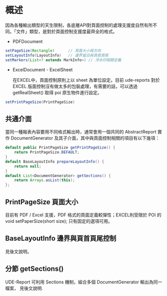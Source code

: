 # 概述

因為各種輸出類型的天生限制，各底層API對頁面控制的處理支援度自然有所不同。「文件」類型，是對於頁面控制支援度最齊全的格式。

* PDFDocument

``` java
setPageSize(Rectangle)      // 頁面大小與方向
setLayoutInfo(LayoutInfo)   // 邊界留白與頁首頁尾
setMarkers(List<? extends MarkInfo>) // 浮水印相關定義
```

* ExcelDocument - ExcelSheet

  在EXCEL中，頁面控制原則上以 sheet 為單位設定。目前 ude-reports 對於 EXCEL 版面控制沒有做太多的包裝處理，有需要的話，可以透過 getRealSheet() 取得 poi 原生物件進行設定。

``` JAVA
setPrintPageSize(PrintPageSize)
```

## 共通介面

當同一種報表內容要用不同格式輸出時，通常會用一個共同的 AbstractReport 實作 DocumentGenerator 及其子介面，其中與頁面控制相關的項目有以下幾項：

``` java
default public PrintPageSize getPrintPageSize() {
    return PrintPageSize.DEFAULT;
}
default BaseLayoutInfo prepareLayoutInfo() {
    return null;
}
default List<DocumentGenerator> getSections() {
    return Arrays.asList(this);
};
```

## PrintPageSize 頁面大小

目前有 PDF / Excel 支援，PDF 格式的頁面定義較彈性；EXCEL則受限於 POI 的 void setPaperSize(short size); 只有固定的選項可用。

## BaseLayoutInfo 邊界與頁首頁尾控制

見後文說明。

## 分節 getSections()

UDE-Report 可利用 Sections 機制，組合多個 DocumentGenerator 輸出為同一檔案，
見後文說明.













